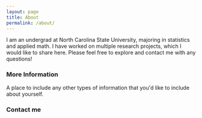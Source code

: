 ```yaml
---
layout: page
title: About
permalink: /about/
---
```


I am an undergrad at North Carolina State University, majoring in statistics and applied math. I have worked on multiple research projects, which I would like to share here. Please feel free to explore and contact me with any questions!

### More Information

A place to include any other types of information that you'd like to include about yourself. 

### Contact me

<!---
[mlfurman@ncsu.edu](mailto:email@domain.com)
-->
